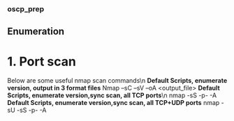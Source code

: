 ### oscp_prep

## Enumeration 
# 1. Port scan
Below are some useful nmap scan commands\n
**Default Scripts, enumerate version, output in 3 format files**
Nmap –sC –sV –oA <output_file> <target>
**Default Scripts, enumerate version,sync scan, all TCP ports**\n
nmap -sS -p- -A <target>
**Default Scripts, enumerate version,sync scan, all TCP+UDP ports**
nmap -sU -sS -p- -A <target>


